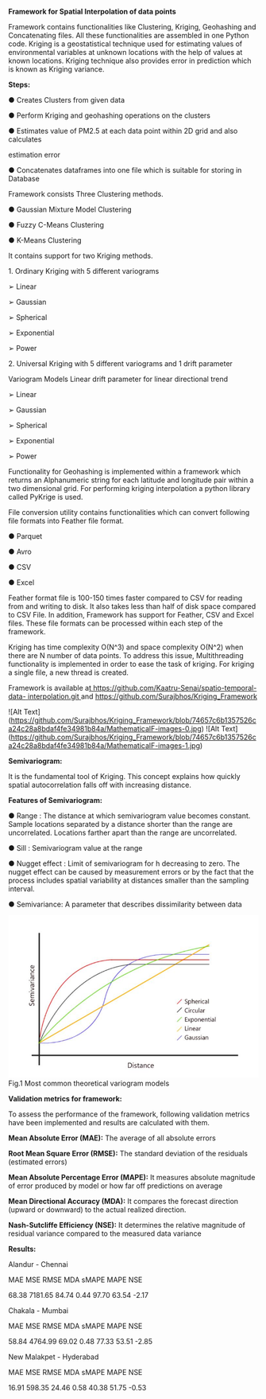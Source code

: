 **Framework for Spatial Interpolation of data points**

Framework contains functionalities like Clustering, Kriging, Geohashing and Concatenating files. All these functionalities are assembled in one Python code. Kriging is a geostatistical technique used for estimating values of environmental variables at unknown locations with the help of values at known locations. Kriging technique also provides error in prediction which is known as Kriging variance.

**Steps:**

● Creates Clusters from given data

● Perform Kriging and geohashing operations on the clusters

● Estimates value of PM2.5 at each data point within 2D grid and also calculates

estimation error

● Concatenates dataframes into one file which is suitable for storing in Database

Framework consists Three Clustering methods.

● Gaussian Mixture Model Clustering 

● Fuzzy C-Means Clustering

● K-Means Clustering

It contains support for two Kriging methods.

1\. Ordinary Kriging with 5 different variograms

  ➢ Linear

  ➢ Gaussian 
  
  ➢ Spherical 
  
  ➢ Exponential 
  
  ➢ Power

2\. Universal Kriging with 5 different variograms and 1 drift parameter

   Variogram Models Linear drift parameter for linear directional trend

   ➢ Linear

   ➢ Gaussian 
   
   ➢ Spherical 
   
   ➢ Exponential 
   
   ➢ Power


Functionality for Geohashing is implemented within a framework which returns an Alphanumeric string for each latitude and longitude pair within a two dimensional grid. For performing kriging interpolation a python library called PyKrige is used.

File conversion utility contains functionalities which can convert following file formats into Feather file format.

● Parquet

● Avro

● CSV

● Excel

Feather format file is 100-150 times faster compared to CSV for reading from and writing to disk. It also takes less than half of disk space compared to CSV File. In addition, Framework has support for Feather, CSV and Excel files. These file formats can be processed within each step of the framework.

Kriging has time complexity O(N^3) and space complexity O(N^2) when there are N number of data points. To address this issue, Multithreading functionality is implemented in order to ease the task of kriging. For kriging a single file, a new thread is created.

Framework is available a[t](https://github.com/Kaatru-Senai/spatio-temporal-data-interpolation.git)[ ](https://github.com/Kaatru-Senai/spatio-temporal-data-interpolation.git)[https://github.com/Kaatru-Senai/spatio-temporal-data- ](https://github.com/Kaatru-Senai/spatio-temporal-data-interpolation.git)[interpolation.git](https://github.com/Kaatru-Senai/spatio-temporal-data-interpolation.git)[ ](https://github.com/Kaatru-Senai/spatio-temporal-data-interpolation.git)and <https://github.com/Surajbhos/Kriging_Framework>

![Alt Text] (https://github.com/Surajbhos/Kriging_Framework/blob/74657c6b1357526ca24c28a8bdaf4fe34981b84a/MathematicalF-images-0.jpg)
![Alt Text] (https://github.com/Surajbhos/Kriging_Framework/blob/74657c6b1357526ca24c28a8bdaf4fe34981b84a/MathematicalF-images-1.jpg)

**Semivariogram:**

It is the fundamental tool of Kriging. This concept explains how quickly spatial autocorrelation falls off with increasing distance.

**Features of Semivariogram:**

● Range : The distance at which semivariogram value becomes constant. Sample
 locations separated by a distance shorter than the range are uncorrelated.
 Locations farther apart than the range are uncorrelated.

● Sill : Semivariogram value at the range

● Nugget effect : Limit of semivariogram for h decreasing to zero. The nugget effect
 can be caused by measurement errors or by the fact that the process includes
 spatial variability at distances smaller than the sampling interval.

● Semivariance: A parameter that describes dissimilarity between data

![Alt Text](https://github.com/Surajbhos/Kriging_Framework/blob/09f81771c111cbeeb6cbf34387f77f5fd42c0831/Semivariogram.jpg)
Fig.1 Most common theoretical variogram models



**Validation metrics for framework:**

  To assess the performance of the framework, following validation metrics have been implemented and results are calculated with them.

**Mean Absolute Error (MAE):** The average of all absolute errors

**Root Mean Square Error (RMSE):** The standard deviation of the residuals (estimated errors)

**Mean Absolute Percentage Error (MAPE):** It measures absolute magnitude of error produced by model or how far off predictions on average

**Mean Directional Accuracy (MDA):** It compares the forecast direction (upward or downward) to the actual realized direction.

**Nash-Sutcliffe Efficiency (NSE):** It determines the relative magnitude of residual variance compared to the measured data variance

**Results:**

Alandur - Chennai

MAE MSE RMSE MDA sMAPE MAPE NSE

68\.38 7181.65 84.74 0.44 97.70 63.54 -2.17

Chakala - Mumbai

MAE MSE RMSE MDA sMAPE MAPE NSE

58\.84 4764.99 69.02 0.48 77.33 53.51 -2.85

New Malakpet - Hyderabad

MAE MSE RMSE MDA sMAPE MAPE NSE

16\.91 598.35 24.46 0.58 40.38 51.75 -0.53




